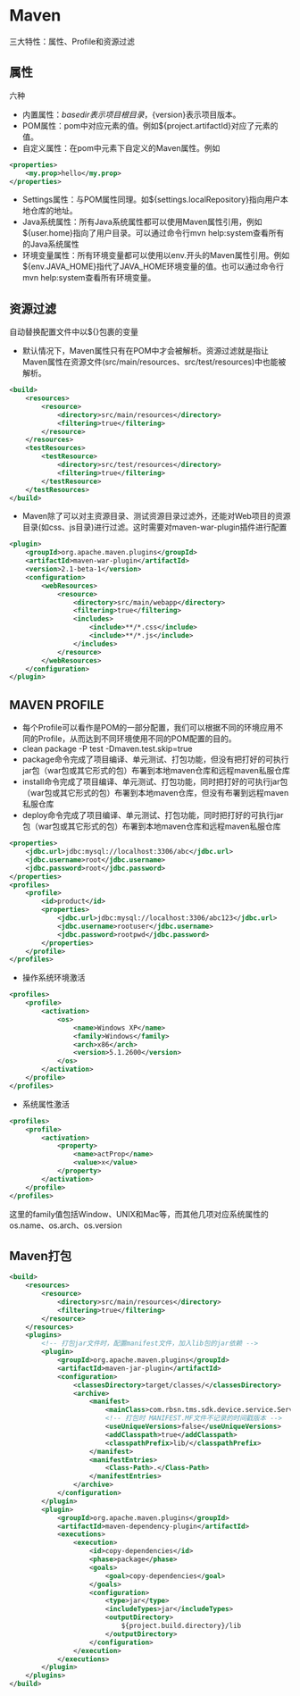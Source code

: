 # Maven
三大特性：属性、Profile和资源过滤

## 属性
六种
* 内置属性：${basedir}表示项目根目录，${version}表示项目版本。
* POM属性：pom中对应元素的值。例如${project.artifactId}对应了<project><artifactId>元素的值。
* 自定义属性：在pom中<properties>元素下自定义的Maven属性。例如

```xml
<properties>  
	<my.prop>hello</my.prop>  
</properties>
```
* Settings属性：与POM属性同理。如${settings.localRepository}指向用户本地仓库的地址。
* Java系统属性：所有Java系统属性都可以使用Maven属性引用，例如${user.home}指向了用户目录。可以通过命令行mvn help:system查看所有的Java系统属性
* 环境变量属性：所有环境变量都可以使用以env.开头的Maven属性引用。例如${env.JAVA_HOME}指代了JAVA_HOME环境变量的值。也可以通过命令行mvn help:system查看所有环境变量。

## 资源过滤
自动替换配置文件中以${}包裹的变量
* 默认情况下，Maven属性只有在POM中才会被解析。资源过滤就是指让Maven属性在资源文件(src/main/resources、src/test/resources)中也能被解析。

```xml
<build>
	<resources>
		<resource>
			<directory>src/main/resources</directory>
			<filtering>true</filtering>
		</resource>
	</resources>
	<testResources>
		<testResource>
			<directory>src/test/resources</directory>
			<filtering>true</filtering>
		</testResource>
	</testResources>
</build>
```
* Maven除了可以对主资源目录、测试资源目录过滤外，还能对Web项目的资源目录(如css、js目录)进行过滤。这时需要对maven-war-plugin插件进行配置

```xml
<plugin>  
    <groupId>org.apache.maven.plugins</groupId>  
    <artifactId>maven-war-plugin</artifactId>  
    <version>2.1-beta-1</version>  
    <configuration>  
        <webResources>  
            <resource>  
                <directory>src/main/webapp</directory>  
                <filtering>true</filtering>  
                <includes>  
                    <include>**/*.css</include>  
                    <include>**/*.js</include>  
                </includes>  
            </resource>  
        </webResources>  
    </configuration>  
</plugin>
```

## MAVEN PROFILE
* 每个Profile可以看作是POM的一部分配置，我们可以根据不同的环境应用不同的Profile，从而达到不同环境使用不同的POM配置的目的。
* clean package -P test -Dmaven.test.skip=true
* package命令完成了项目编译、单元测试、打包功能，但没有把打好的可执行jar包（war包或其它形式的包）布署到本地maven仓库和远程maven私服仓库
* install命令完成了项目编译、单元测试、打包功能，同时把打好的可执行jar包（war包或其它形式的包）布署到本地maven仓库，但没有布署到远程maven私服仓库
* deploy命令完成了项目编译、单元测试、打包功能，同时把打好的可执行jar包（war包或其它形式的包）布署到本地maven仓库和远程maven私服仓库　

```xml
<properties>
    <jdbc.url>jdbc:mysql://localhost:3306/abc</jdbc.url>
    <jdbc.username>root</jdbc.username>
    <jdbc.password>root</jdbc.password>
</properties>
<profiles>
	<profile>
		<id>product</id>
		<properties>
			<jdbc.url>jdbc:mysql://localhost:3306/abc123</jdbc.url>
			<jdbc.username>rootuser</jdbc.username>
			<jdbc.password>rootpwd</jdbc.password>
		</properties>
	</profile>
</profiles>
```
* 操作系统环境激活

```xml
<profiles>  
	<profile>  
		<activation>  
			<os>  
				<name>Windows XP</name>  
				<family>Windows</family>  
				<arch>x86</arch>  
				<version>5.1.2600</version>  
			</os>  
		</activation>  
	</profile>  
</profiles>
```
* 系统属性激活

```xml
<profiles>  
	<profile>  
		<activation>  
			<property>  
				<name>actProp</name>  
				<value>x</value>  
			</property>  
		</activation>  
	</profile>  
</profiles>
```
这里的family值包括Window、UNIX和Mac等，而其他几项对应系统属性的os.name、os.arch、os.version

## Maven打包

```xml
<build>
	<resources>
		<resource>
			<directory>src/main/resources</directory>
			<filtering>true</filtering>
		</resource>
	</resources>
	<plugins>
		<!-- 打包jar文件时，配置manifest文件，加入lib包的jar依赖 -->
		<plugin>
			<groupId>org.apache.maven.plugins</groupId>
			<artifactId>maven-jar-plugin</artifactId>
			<configuration>
				<classesDirectory>target/classes/</classesDirectory>
				<archive>
					<manifest>
						<mainClass>com.rbsn.tms.sdk.device.service.Service</mainClass>
						<!-- 打包时 MANIFEST.MF文件不记录的时间戳版本 -->
						<useUniqueVersions>false</useUniqueVersions>
						<addClasspath>true</addClasspath>
						<classpathPrefix>lib/</classpathPrefix>
					</manifest>
					<manifestEntries>
						<Class-Path>.</Class-Path>
					</manifestEntries>
				</archive>
			</configuration>
		</plugin>
		<plugin>
			<groupId>org.apache.maven.plugins</groupId>
			<artifactId>maven-dependency-plugin</artifactId>
			<executions>
				<execution>
					<id>copy-dependencies</id>
					<phase>package</phase>
					<goals>
						<goal>copy-dependencies</goal>
					</goals>
					<configuration>
						<type>jar</type>
						<includeTypes>jar</includeTypes>
						<outputDirectory>
							${project.build.directory}/lib
						</outputDirectory>
					</configuration>
				</execution>
			</executions>
		</plugin>
	</plugins>
</build>
```
